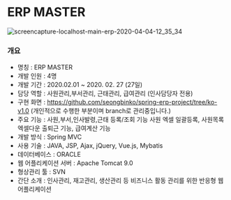 # ERP MASTER
![screencapture-localhost-main-erp-2020-04-04-12_35_34](https://user-images.githubusercontent.com/60464424/78417821-f6f6b700-7670-11ea-9e2e-2c00e9ee0d53.png)
### 개요
  - 명칭 : ERP MASTER
  - 개발 인원 : 4명
  - 개발 기간 :  2020.02.01 ~ 2020. 02. 27 (27일)
  - 담당 역할 :  사원관리,부서관리, 근태관리, 급여관리  (인사담당자 전용)
  - 구현 화면 :  https://github.com/seongbinko/spring-erp-project/tree/ko-v1.0
                (개인적으로 수행한 부분이며 branch로 관리중입니다.)
  - 주요 기능 : 사원,부서,인사발령,근태 등록/조회 기능
                사원 엑셀 일괄등록, 사원목록 엑셀다운
                출퇴근 기능, 급여계산 기능
  - 개발 방식 : Spring MVC 
  - 사용 기술 : JAVA, JSP, Ajax, jQuery, Vue.js, Mybatis
  - 데이터베이스 : ORACLE
  - 웹 어플리케이션 서버 : Apache Tomcat 9.0
  - 형상관리 툴 : SVN 
  - 간단 소개 : 인사관리, 재고관리, 생산관리 등 비즈니스 활동 관리를 위한 반응형 웹 어플리케이션

  
